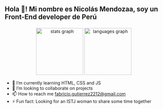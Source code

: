 <h2 align="left">Hola 👋! Mi nombre es Nicolás Mendozaa, soy un Front-End developer de Perú</h2>

###

<div align="center">
  <img src="https://github-readme-stats.vercel.app/api?username=maurodesouza&hide_title=false&hide_rank=false&show_icons=true&include_all_commits=true&count_private=true&disable_animations=false&theme=dracula&locale=en&hide_border=false" height="150" alt="stats graph"  />
  <img src="https://github-readme-stats.vercel.app/api/top-langs?username=maurodesouza&locale=en&hide_title=false&layout=compact&card_width=320&langs_count=5&theme=dracula&hide_border=false" height="150" alt="languages graph"  />
</div>

- 🌱 I’m currently learning HTML, CSS and JS
- 💞️ I’m looking to collaborate on projects
- 📫 How to reach me fabricio.gutierrez2212@gmail.com
- ⚡ Fun fact: Looking for an ISTJ woman to share some time together

<!---
SoundWolf515/SoundWolf515 is a ✨ special ✨ repository because its `README.md` (this file) appears on your GitHub profile.
You can click the Preview link to take a look at your changes.
--->
